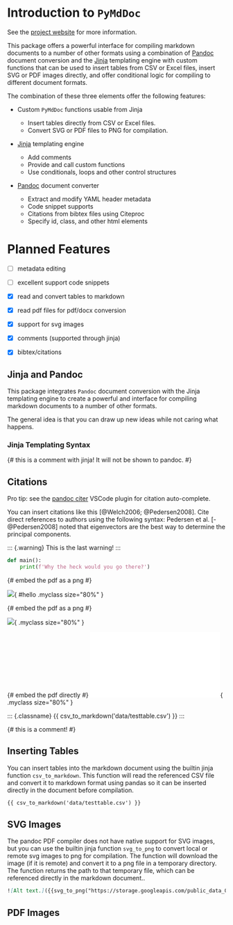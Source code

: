 # Introduction to `PyMdDoc`

See the [project website](http://devinjcornell.com/pymddoc) for more information.

This package offers a powerful interface for compiling markdown documents to a number of other formats using a combination of [Pandoc](https://pandoc.org/) document conversion and the [Jinja](https://jinja.palletsprojects.com/en/stable/) templating engine with custom functions that can be used to insert tables from CSV or Excel files, insert SVG or PDF images directly, and offer conditional logic for compiling to different document formats.

The combination of these three elements offer the following features:

+ Custom `PyMdDoc` functions usable from Jinja
    + Insert tables directly from CSV or Excel files.
    + Convert SVG or PDF files to PNG for compilation.

+ [Jinja](https://jinja.palletsprojects.com/en/stable/) templating engine
    + Add comments
    + Provide and call custom functions
    + Use conditionals, loops and other control structures

+ [Pandoc](https://pandoc.org/) document converter
    + Extract and modify YAML header metadata
    + Code snippet supports
    + Citations from bibtex files using Citeproc
    + Specify id, class, and other html elements


# Planned Features

+ [ ] metadata editing
+ [ ] excellent support code snippets
+ [x] read and convert tables to markdown
+ [x] read pdf files for pdf/docx conversion
+ [x] support for svg images
+ [x] comments (supported through jinja)
+ [x] bibtex/citations


## Jinja and Pandoc

This package integrates `Pandoc` document conversion with the Jinja templating engine to create a powerful and interface for compiling markdown documents to a number of other formats.

The general idea is that you can draw up new ideas while not caring what happens.


### Jinja Templating Syntax

{# this is a comment with jinja! It will not be shown to pandoc. #}




## Citations

Pro tip: see the [pandoc citer](https://marketplace.visualstudio.com/items?itemName=notZaki.pandocciter) VSCode plugin for citation auto-complete.

You can insert citations like this  [@Welch2006; @Pedersen2008]. Cite direct references to authors using the following syntax: Pedersen et al. [-@Pedersen2008] noted that eigenvectors are the best way to determine the principal components.


::: {.warning}
This is the last warning!
:::

```python
def main():
    print(f'Why the heck would you go there?')
```

{# embed the pdf as a png #}

![]({{svg_to_png("https://storage.googleapis.com/public_data_09324832787/static_factory_methods.svg")}}){ #hello .myclass size="80%" }


{# embed the pdf as a png #}

![]({{pdf_to_png("data/hist_rt_comparison.pdf")}}){ .myclass size="80%" }

{# embed the pdf directly #}
![](data/hist_rt_comparison.pdf){ .myclass size="80%" }


::: {.classname}
{{ csv_to_markdown('data/testtable.csv') }}
:::

{# this is a comment! #}













## Inserting Tables

You can insert tables into the markdown document using the builtin jinja function `csv_to_markdown`. This function will read the referenced CSV file and convert it to markdown format using pandas so it can be inserted directly in the document before compilation.

```markdown
{{ csv_to_markdown('data/testtable.csv') }}
```

## SVG Images

The pandoc PDF compiler does not have native support for SVG images, but you can use the builtin jinja function `svg_to_png` to convert local or remote svg images to png for compilation. The function will download the image (if it is remote) and convert it to a png file in a temporary directory. The function returns the path to that temporary file, which can be referenced directly in the markdown document..

```markdown
![Alt text.]({{svg_to_png("https://storage.googleapis.com/public_data_09324832787/static_factory_methods.svg")}}){ #hello .myclass size="80%" }
```

## PDF Images


